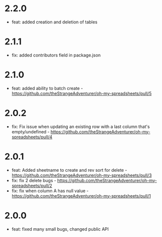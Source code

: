 # 2.2.0
- feat: added creation and deletion of tables

# 2.1.1
- fix: added contributors field in package.json

# 2.1.0
- feat: added ability to batch create - https://github.com/theStrangeAdventurer/oh-my-spreadsheets/pull/5

# 2.0.2
- fix: Fix issue when updating an existing row with a last column that's empty/undefined - https://github.com/theStrangeAdventurer/oh-my-spreadsheets/pull/4

# 2.0.1
- feat: Added sheetname to create and rev sort for delete - https://github.com/theStrangeAdventurer/oh-my-spreadsheets/pull/3
- fix: fix 2 delete bugs  - https://github.com/theStrangeAdventurer/oh-my-spreadsheets/pull/2
- fix: fix when column A has null value - https://github.com/theStrangeAdventurer/oh-my-spreadsheets/pull/1

# 2.0.0
- feat: fixed many small bugs, changed public API 
